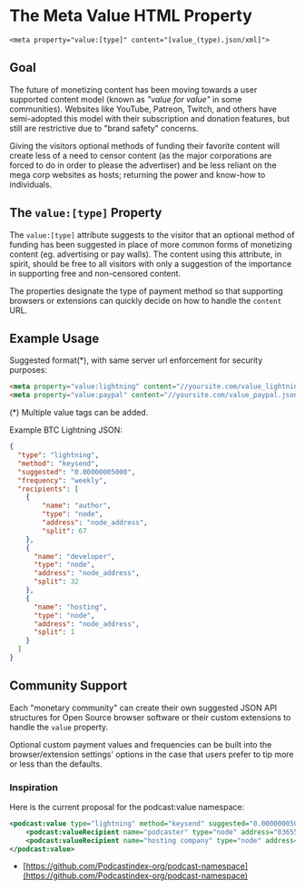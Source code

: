 # The Meta Value HTML Property
`<meta property="value:[type]" content="[value_(type).json/xml]">`

## Goal
The future of monetizing content has been moving towards a user supported content model (known as *"value for value"* 
in some communities). Websites like YouTube, Patreon, Twitch, and others have semi-adopted this model with their 
subscription and donation features, but still are restrictive due to "brand safety" concerns.

Giving the visitors optional methods of funding their favorite content will create less of a need to censor content 
(as the major corporations are forced to do in order to please the advertiser) and be less reliant on the mega corp 
websites as hosts; returning the power and know-how to individuals.

## The `value:[type]` Property
The `value:[type]` attribute suggests to the visitor that an optional method of funding has been suggested in place of 
more common forms of monetizing content (eg. advertising or pay walls). The content using this attribute, in spirit, 
should be free to all visitors with only a suggestion of the importance in supporting free and non-censored content.

The properties designate the type of payment method so that supporting browsers or extensions can quickly decide on 
how to handle the `content` URL.

## Example Usage
Suggested format(*), with same server url enforcement for security purposes:
```html
<meta property="value:lightning" content="//yoursite.com/value_lightning.json">
<meta property="value:paypal" content="//yoursite.com/value_paypal.json">
```
(*) Multiple value tags can be added.

Example BTC Lightning JSON:
```json
{
  "type": "lightning",
  "method": "keysend",
  "suggested": "0.00000005000",
  "frequency": "weekly",
  "recipients": [
    {
        "name": "author",
        "type": "node",
        "address": "node_address",
        "split": 67
    },
    {
      "name": "developer",
      "type": "node",
      "address": "node_address",
      "split": 32
    },
    {
      "name": "hosting",
      "type": "node",
      "address": "node_address",
      "split": 1
    }
  ]
}
```

## Community Support
Each "monetary community" can create their own suggested JSON API structures for Open Source browser software or their 
custom extensions to handle the `value` property.

Optional custom payment values and frequencies can be built into the browser/extension settings' options in the case 
that users prefer to tip more or less than the defaults.

### Inspiration
Here is the current proposal for the podcast:value namespace:
```xml
<podcast:value type="lightning" method="keysend" suggested="0.00000005000">
    <podcast:valueRecipient name="podcaster" type="node" address="036557ea56b3b86f08be31bcd2557cae8021b0e3a9413f0c0e52625c6696972e57" split="99" />
    <podcast:valueRecipient name="hosting company" type="node" address="036557ea56b3b86f08be31bcd2557cae8021b0e3a9413f0c0e52625c6696972e57" split="1" />
</podcast:value>
```
- [https://github.com/Podcastindex-org/podcast-namespace](https://github.com/Podcastindex-org/podcast-namespace)